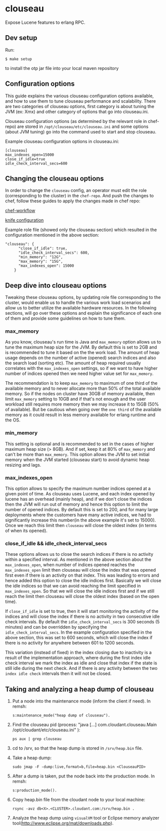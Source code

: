 # clouseau

Expose Lucene features to erlang RPC.

## Dev setup

Run:

```
$ make setup
```

to install the otp jar file into your local maven repository

## Configuration options

This guide explains the various clouseau configuration options available, and how to use them to tune clouseau performance and scalability. There are two categories of clouseau options, first category is about tuning the JVM (ex: Xmx) and other category of options that go into clouseau.ini.

Clouseau configuration options (as determined by the relevant role in chef-repo) are stored in `/opt/clouseau/etc/clouseau.ini` and some options (about JVM tuning) go into the command used to start and stop clouseau.

Example clouseau configuration options in clouseau.ini:

```
[clouseau]
max_indexes_open=15000
close_if_idle=true
idle_check_interval_secs=600
```

## Changing the clouseau options

In order to change the `clouseau` config, an operator must edit the role (corresponding to the cluster) in the `chef-repo`. And push the changes to chef, follow these guides to apply the changes made in chef repo:

[chef-workflow](https://github.com/cloudant/ops/blob/master/guides/config-management/chef-workflow.md)

[knife configuration](https://github.com/cloudant/ops/blob/master/guides/config-management/Knife-Configuration.md)

Example role file (showed only the clouseau section) which resulted in the configuration mentioned in the above section:

```
"clouseau": {
      "close_if_idle": true,
      "idle_check_interval_secs": 600,
      "min_memory": "12G",
      "max_memory": "15G",
      "max_indexes_open": 15000
    }
```

## Deep dive into clouseau options

Tweaking these clouseau options, by updating role file corresponding to the cluster, would enable us to handle the various work load scenarios and allow us to better utilize the available hardware resources. In the following sections, will go over these options and explain the significance of each one of them and provide some guidelines on how to tune them.

### max_memory

As you know, clouseau's run time is Java and `max_memory` option allows us to tune the maximum heap size for the JVM. By default this is set to 2GB and is recommended to tune it based on the the work load. The amount of heap usage depends on the number of active (opened) search indices and also the search load (sorting etc). The amount of heap required usually correlates with the `max_indexes_open` settings, so if we want to have higher number of indices opened then we need higher value set for `max_memory`.

The recommendation is to keep `max_memory` to maximum of one third of the available memory and to never allocate more than 50% of the total available memory. So if the nodes on cluster have 30GB of memory available, then limit `max_memory` setting to 10GB and if that's not enough and the user workload still requires more memory then we may increase it to 15GB (50% of available). But be cautious when going over the `one third` of the available memory as it could result in less memory available for erlang runtime and the OS.

### min_memory

This setting is optional and is recommended to set in the cases of higher maximum heap size (> 8GB). And if set, keep it at 80% of `max_memory` and can't be more than `max_memory`. This option allows the JVM to set initial memory when the JVM started (clouseau start) to avoid dynamic heap resizing and lags.

### max_indexes_open

This option allows to specify the maximum number indices opened at a given point of time. As clouseau uses Lucene, and each index opened by lucene has an overhead (mainly heap), and if we don't close the indices then the JVM will run out of memory and hence this option to limit the number of opened indices. By default this is set to 200, and for many large deployments where the customers have many active indices, we had to significantly increase this number(in the above example it's set to 15000). Once we reach this limit then `clouseau` will close the oldest index (in terms of when its opened).

### close_if_idle && idle_check_interval_secs

These options allows us to close the search indices if there is no activity within a specified interval. As mentioned in the above section about the `max_indexes_open`, when number of indices opened reaches the `max_indexes_open` limit then clouseau will close the index that was opened first even if there is an activity on that index. This was leading to errors and hence added this option to close the idle indices first.
Basically we will close the idle indices so that we can avoid reaching the limit specified in `max_indexes_open`. So that we will close the idle indices first and if we still reach the limit then clouseau will close the oldest index (based on the open time).

If `close_if_idle` is set to true, then it will start monitoring the activity of the indices and will close the index if there is no activity in two consecutive idle check intervals. By default the `idle_check_interval_secs` is 300 seconds (5 minutes) and can be overridden by specifying the `idle_check_interval_secs`. In the example configuration specified in the above section, this was set to 600 seconds, which will close the index if there is no activity for anywhere between 601 to 1200 seconds.

This variation (instead of fixed) in the index closing due to inactivity is a result of the implementation approach, where during the first index idle check interval we mark the index as idle and close that index if the state is still idle during the next check. And if there is any activity between the two `index idle check` intervals then it will not be closed.

## Taking and analyzing a heap dump of clouseau

1. Put a node into the maintenance mode (inform the client if need). In remsh:

   ```
   s:maintenance_mode("heap dump of clouseau").
   ```

2. Find the clouseau pid (process: "java [...] com.cloudant.clouseau.Main /opt/cloudant/etc/clouseau.ini" ):
   ```
   ps aux | grep clouseau
   ```
3. cd to /srv, so that the heap dump is stored in `/srv/heap.bin` file.
4. Take a heap dump:

   ```
   sudo jmap -F -dump:live,format=b,file=heap.bin <ClouseauPID>
   ```

5. After a dump is taken, put the node back into the production mode. In remsh:

   ```
   s:production_mode().
   ```

6. Copy heap.bin file from the cloudant node to your local machine:

   ```
   rsync -avz db<X>.<CLUSTER>.cloudant.com:/srv/heap.bin .
   ```

7. Analyze the heap dump using `visualVM` tool or Eclipse memory analyzer tool(http://www.eclipse.org/mat/downloads.php).
